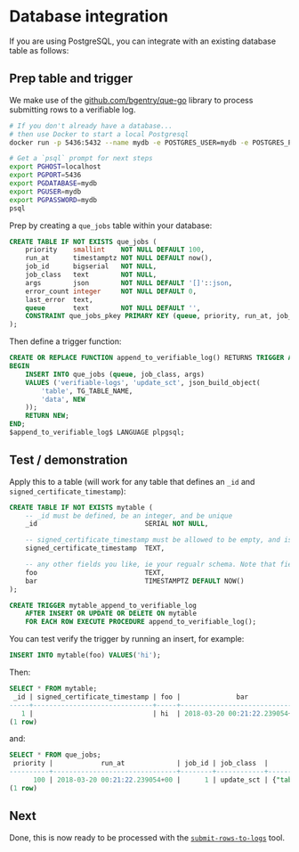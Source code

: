 # Database integration

If you are using PostgreSQL, you can integrate with an existing database table as follows:

## Prep table and trigger

We make use of the [github.com/bgentry/que-go](https://github.com/bgentry/que-go) library to process submitting rows to a verifiable log.

```bash
# If you don't already have a database...
# then use Docker to start a local Postgresql
docker run -p 5436:5432 --name mydb -e POSTGRES_USER=mydb -e POSTGRES_PASSWORD=mydb -d postgres

# Get a `psql` prompt for next steps
export PGHOST=localhost
export PGPORT=5436
export PGDATABASE=mydb
export PGUSER=mydb
export PGPASSWORD=mydb
psql
```

Prep by creating a `que_jobs` table within your database:

```sql
CREATE TABLE IF NOT EXISTS que_jobs (
    priority    smallint    NOT NULL DEFAULT 100,
    run_at      timestamptz NOT NULL DEFAULT now(),
    job_id      bigserial   NOT NULL,
    job_class   text        NOT NULL,
    args        json        NOT NULL DEFAULT '[]'::json,
    error_count integer     NOT NULL DEFAULT 0,
    last_error  text,
    queue       text        NOT NULL DEFAULT '',
    CONSTRAINT que_jobs_pkey PRIMARY KEY (queue, priority, run_at, job_id)
);
```

Then define a trigger function:

```sql
CREATE OR REPLACE FUNCTION append_to_verifiable_log() RETURNS TRIGGER AS $append_to_verifiable_log$
BEGIN
    INSERT INTO que_jobs (queue, job_class, args)
    VALUES ('verifiable-logs', 'update_sct', json_build_object(
        'table', TG_TABLE_NAME,
        'data', NEW
    ));
    RETURN NEW;
END;
$append_to_verifiable_log$ LANGUAGE plpgsql;
```

## Test / demonstration

Apply this to a table (will work for any table that defines an `_id` and `signed_certificate_timestamp`):

```sql
CREATE TABLE IF NOT EXISTS mytable (
    -- _id must be defined, be an integer, and be unique
    _id                           SERIAL NOT NULL,

    -- signed_certificate_timestamp must be allowed to be empty, and is populated by our tooling
    signed_certificate_timestamp  TEXT,

    -- any other fields you like, ie your regualr schema. Note that fields beginning with "_" are excluded from the objecthash
    foo                           TEXT,
    bar                           TIMESTAMPTZ DEFAULT NOW()
);

CREATE TRIGGER mytable_append_to_verifiable_log
    AFTER INSERT OR UPDATE OR DELETE ON mytable
    FOR EACH ROW EXECUTE PROCEDURE append_to_verifiable_log();
```

You can test verify the trigger by running an insert, for example:

```sql
INSERT INTO mytable(foo) VALUES('hi');
```

Then:

```sql
SELECT * FROM mytable;
 _id | signed_certificate_timestamp | foo |              bar              
-----+------------------------------+-----+-------------------------------
   1 |                              | hi  | 2018-03-20 00:21:22.239054+00
(1 row)
```

and:

```sql
SELECT * FROM que_jobs;
 priority |            run_at             | job_id | job_class  |                                                               args                                                                | error_count | last_error |      queue      
----------+-------------------------------+--------+------------+-----------------------------------------------------------------------------------------------------------------------------------+-------------+------------+-----------------
      100 | 2018-03-20 00:21:22.239054+00 |      1 | update_sct | {"table" : "mytable", "data" : {"_id":1,"signed_certificate_timestamp":null,"foo":"hi","bar":"2018-03-20T00:21:22.239054+00:00"}} |           0 |            | verifiable-logs
(1 row)
```

## Next

Done, this is now ready to be processed with the [`submit-rows-to-logs`](./submit-rows-to-logs.md) tool.
